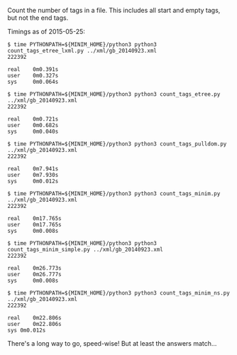Count the number of tags in a file. This includes all start and empty tags, but
not the end tags.

Timings as of 2015-05-25:

```
$ time PYTHONPATH=${MINIM_HOME}/python3 python3 count_tags_etree_lxml.py ../xml/gb_20140923.xml
222392

real    0m0.391s
user    0m0.327s
sys     0m0.064s

$ time PYTHONPATH=${MINIM_HOME}/python3 python3 count_tags_etree.py ../xml/gb_20140923.xml
222392

real    0m0.721s
user    0m0.682s
sys     0m0.040s

$ time PYTHONPATH=${MINIM_HOME}/python3 python3 count_tags_pulldom.py ../xml/gb_20140923.xml
222392

real    0m7.941s
user    0m7.930s
sys     0m0.012s

$ time PYTHONPATH=${MINIM_HOME}/python3 python3 count_tags_minim.py ../xml/gb_20140923.xml
222392

real    0m17.765s
user    0m17.765s
sys     0m0.008s

$ time PYTHONPATH=${MINIM_HOME}/python3 python3 count_tags_minim_simple.py ../xml/gb_20140923.xml
222392

real	0m26.773s
user	0m26.777s
sys		0m0.008s

$ time PYTHONPATH=${MINIM_HOME}/python3 python3 count_tags_minim_ns.py ../xml/gb_20140923.xml
222392

real	0m22.806s
user	0m22.806s
sys	0m0.012s

```


There's a long way to go, speed-wise!  But at least the answers match...
